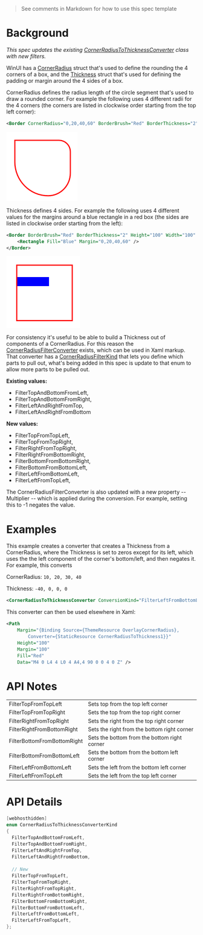 > See comments in Markdown for how to use this spec template


# Background

_This spec updates the existing [CornerRadiusToThicknessConverter](https://docs.microsoft.com/uwp/api/Microsoft.UI.Xaml.Controls.Primitives.CornerRadiusToThicknessConverter) class with new filters._

WinUI has a [CornerRadius](https://docs.microsoft.com/uwp/api/Windows.UI.Xaml.CornerRadius) struct that's used to define the rounding the 4 corners of a box, and the [Thickness](https://docs.microsoft.com/uwp/api/Windows.UI.Xaml.Thickness) struct that's used for defining the padding or margin around the 4 sides of a box.

CornerRadius defines the radius length of the circle segment that's used to draw a rounded corner. For example the following uses 4 different radii for the 4 corners (the corners are listed in clockwise order starting from the top left corner):

```xml
<Border CornerRadius="0,20,40,60" BorderBrush="Red" BorderThickness="2" Height="100" Width="100" />
```

![Corner radius example](./CornerRadius.png)

Thickness defines 4 sides. For example the following uses 4 different values for the margins around a blue rectangle in a red box (the sides are listed in clockwise order starting from the left):

```xml
<Border BorderBrush="Red" BorderThickness="2" Height="100" Width="100" >
    <Rectangle Fill="Blue" Margin="0,20,40,60" />
</Border>
```

![Thickness example](./Thickness.png)

For consistency it's useful to be able to build a Thickness out of components of a CornerRadius. For this reason the [CornerRadiusFilterConverter](https://docs.microsoft.com/uwp/api/Microsoft.UI.Xaml.Controls.Primitives.CornerRadiusFilterConverter) exists, which can be used in Xaml markup. That converter has a [CornerRadiusFilterKind](https://docs.microsoft.com/uwp/api/Microsoft.UI.Xaml.Controls.Primitives.CornerRadiusFilterKind) that lets you define which parts to pull out, what's being added in this spec is update to that enum to allow more parts to be pulled out.

**Existing values:**
* FilterTopAndBottomFromLeft,
* FilterTopAndBottomFromRight,
* FilterLeftAndRightFromTop,
* FilterLeftAndRightFromBottom

**New values:**
* FilterTopFromTopLeft,
* FilterTopFromTopRight,
* FilterRightFromTopRight,
* FilterRightFromBottomRight,
* FilterBottomFromBottomRight,
* FilterBottomFromBottomLeft,
* FilterLeftFromBottomLeft,
* FilterLeftFromTopLeft,

The CornerRadiusFilterConverter is also updated with a new property -- Multiplier -- which is applied during the conversion. For example, setting this to -1 negates the value.

# Examples

This example creates a converter that creates a Thickness from a CornerRadius, where the Thickness is set to zeros except for its left, which uses the the left component of the corner's bottom/left, and then negates it. For example, this converts 

CornerRadius: `10, 20, 30, 40` 

Thickness: `-40, 0, 0, 0`

```xml
<CornerRadiusToThicknessConverter ConversionKind="FilterLeftFromBottomLeft" Multiplier="-1" x:Name='CornerRadiusToThickness1'/>
```

This converter can then be used elsewhere in Xaml:

```xml
<Path 
    Margin="{Binding Source={ThemeResource OverlayCornerRadius},
        Converter={StaticResource CornerRadiusToThickness1}}"
    Height="100"
    Margin="100"
    Fill="Red"
    Data="M4 0 L4 4 L0 4 A4,4 90 0 0 4 0 Z" /> 
```


# API Notes

| | |
| - | - |
| FilterTopFromTopLeft | Sets top from the top left corner |
| FilterTopFromTopRight | Sets the top from the top right corner |
| FilterRightFromTopRight | Sets the right from the top right corner |
| FilterRightFromBottomRight | Sets the right from the bottom right corner |
| FilterBottomFromBottomRight | Sets the bottom from the bottom right corner |
| FilterBottomFromBottomLeft | Sets the bottom from the bottom left corner |
| FilterLeftFromBottomLeft | Sets the left from the bottom left corner |
| FilterLeftFromTopLeft | Sets the left from the top left corner |

# API Details

```cs
[webhosthidden]
enum CornerRadiusToThicknessConverterKind
{
  FilterTopAndBottomFromLeft,
  FilterTopAndBottomFromRight,
  FilterLeftAndRightFromTop,
  FilterLeftAndRightFromBottom,

  // New
  FilterTopFromTopLeft,
  FilterTopFromTopRight,
  FilterRightFromTopRight,
  FilterRightFromBottomRight,
  FilterBottomFromBottomRight,
  FilterBottomFromBottomLeft,
  FilterLeftFromBottomLeft,
  FilterLeftFromTopLeft,
};
```

